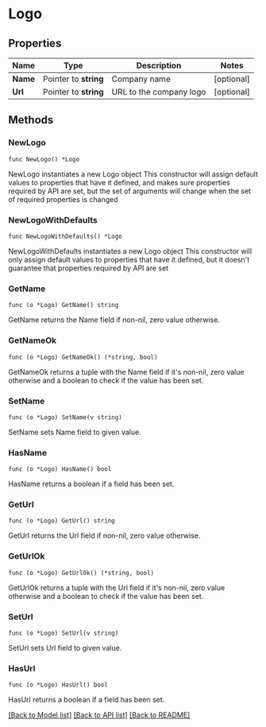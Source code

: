 # Logo

## Properties

Name | Type | Description | Notes
------------ | ------------- | ------------- | -------------
**Name** | Pointer to **string** | Company name | [optional] 
**Url** | Pointer to **string** | URL to the company logo | [optional] 

## Methods

### NewLogo

`func NewLogo() *Logo`

NewLogo instantiates a new Logo object
This constructor will assign default values to properties that have it defined,
and makes sure properties required by API are set, but the set of arguments
will change when the set of required properties is changed

### NewLogoWithDefaults

`func NewLogoWithDefaults() *Logo`

NewLogoWithDefaults instantiates a new Logo object
This constructor will only assign default values to properties that have it defined,
but it doesn't guarantee that properties required by API are set

### GetName

`func (o *Logo) GetName() string`

GetName returns the Name field if non-nil, zero value otherwise.

### GetNameOk

`func (o *Logo) GetNameOk() (*string, bool)`

GetNameOk returns a tuple with the Name field if it's non-nil, zero value otherwise
and a boolean to check if the value has been set.

### SetName

`func (o *Logo) SetName(v string)`

SetName sets Name field to given value.

### HasName

`func (o *Logo) HasName() bool`

HasName returns a boolean if a field has been set.

### GetUrl

`func (o *Logo) GetUrl() string`

GetUrl returns the Url field if non-nil, zero value otherwise.

### GetUrlOk

`func (o *Logo) GetUrlOk() (*string, bool)`

GetUrlOk returns a tuple with the Url field if it's non-nil, zero value otherwise
and a boolean to check if the value has been set.

### SetUrl

`func (o *Logo) SetUrl(v string)`

SetUrl sets Url field to given value.

### HasUrl

`func (o *Logo) HasUrl() bool`

HasUrl returns a boolean if a field has been set.


[[Back to Model list]](../README.md#documentation-for-models) [[Back to API list]](../README.md#documentation-for-api-endpoints) [[Back to README]](../README.md)


